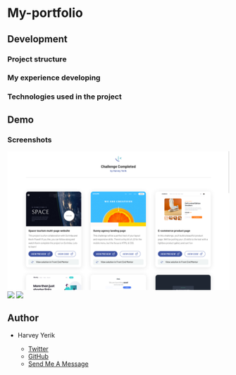 # My-portfolio

## Development 
### Project structure


### My experience developing


### Technologies used in the project

## Demo 

### Screenshots
<img src="./screenshots/test-1.png" />
<img src="./screenshots/test-2.png" />
<img src="./screenshots/test-3.png" />

## Author

- Harvey Yerik

    - [Twitter](https://twitter.com/yerikhar)
    - [GitHub](https://github.com/YerikAH)
    - [Send Me A Message](https://yerikah.github.io/send-me-a-message/dist/)
